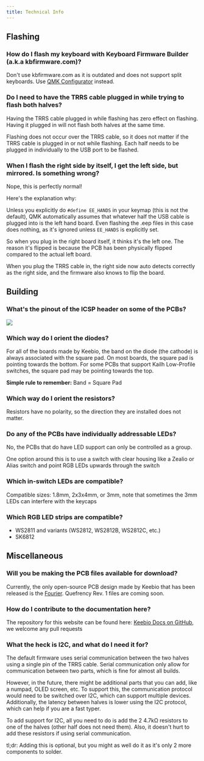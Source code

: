 ```yaml
---
title: Technical Info
---
```


## Flashing

### How do I flash my keyboard with Keyboard Firmware Builder (a.k.a kbfirmware.com)?
Don't use kbfirmware.com as it is outdated and does not support split keyboards. Use [QMK Configurator](https://config.qmk.fm/) instead.

### Do I need to have the TRRS cable plugged in while trying to flash both halves?
Having the TRRS cable plugged in while flashing has zero effect on flashing. Having it plugged in will not flash both halves at the same time.

Flashing does not occur over the TRRS cable, so it does not matter if the TRRS cable is plugged in or not while flashing. Each half needs to be plugged in individually to the USB port to be flashed.
### When I flash the right side by itself, I get the left side, but mirrored. Is something wrong?

Nope, this is perfectly normal!

Here's the explanation why:  

Unless you explicitly do `#define EE_HANDS` in your keymap \(this is not the default\), QMK automatically assumes that whatever half the USB cable is plugged into is the left hand board. Even flashing the .eep files in this case does nothing, as it's ignored unless `EE_HANDS` is explicitly set.

So when you plug in the right board itself, it thinks it's the left one. The reason it's flipped is because the PCB has been physically flipped compared to the actual left board.

When you plug the TRRS cable in, the right side now auto detects correctly as the right side, and the firmware also knows to flip the board.

## Building

### What's the pinout of the ICSP header on some of the PCBs?
![](./../assets/ICSP_header.png)

### Which way do I orient the diodes?
For all of the boards made by Keebio, the band on the diode (the cathode) is always associated with the square pad. On most boards, the square pad is pointing towards the bottom. For some PCBs that support Kailh Low-Profile switches, the square pad may be pointing towards the top.

**Simple rule to remember:** Band = Square Pad

### Which way do I orient the resistors?
Resistors have no polarity, so the direction they are installed does not matter.

### Do any of the PCBs have individually addressable LEDs?
No, the PCBs that do have LED support can only be controlled as a group.

One option around this is to use a switch with clear housing like a Zealio or Alias switch and point RGB LEDs upwards through the switch

### Which in-switch LEDs are compatible?
Compatible sizes: 1.8mm, 2x3x4mm, or 3mm, note that sometimes the 3mm LEDs can interfere with the keycaps

### Which RGB LED strips are compatible?
- WS2811 and variants (WS2812, WS2812B, WS2812C, etc.)
- SK6812

## Miscellaneous

### Will you be making the PCB files available for download?
Currently, the only open-source PCB design made by Keebio that has been released is the [Fourier](https://github.com/keebio/fourier). Quefrency Rev. 1 files are coming soon.

### How do I contribute to the documentation here?
The repository for this website can be found here: [Keebio Docs on GitHub](https://github.com/keebio/keebio-docs/), we welcome any pull requests

### What the heck is I2C, and what do I need it for?
The default firmware uses serial communication between the two halves using a single pin of the TRRS cable. Serial communication only allow for communication between two parts, which is fine for almost all builds.

However, in the future, there might be additional parts that you can add, like a numpad, OLED screen, etc. To support this, the communication protocol would need to be switched over I2C, which can support multiple devices. Additionally, the latency between halves is lower using the I2C protocol, which can help if you are a fast typer.

To add support for I2C, all you need to do is add the 2 4.7kΩ resistors to one of the halves \(other half does not need them\). Also, it doesn't hurt to add these resistors if using serial communication.

tl;dr: Adding this is optional, but you might as well do it as it's only 2 more components to solder.
